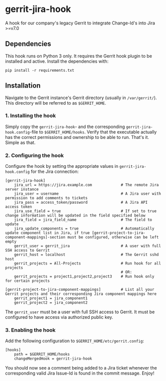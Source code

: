 # gerrit-jira-hook

A hook for our company's legacy Gerrit to integrate Change-Id's into Jira >=v7.0

## Dependencies

This hook runs on Python 3 only. It requires the Gerrit hook plugin to be installed and active. Install the dependencies with:

    pip install -r requirements.txt

## Installation

Navigate to the Gerrit instance's Gerrit directory (usually in `/var/gerrit/`). This directory will be referred to as `$GERRIT_HOME`.

### 1. Installing the hook

Simply copy the `gerrit-jira-hook`- and the corresponding `gerrit-jira-hook.config`-file to `$GERRIT_HOME/hooks`. Verify that the executable actually has the correct permissions and ownership to be able to run. That's it. Simple as that.

### 2. Configuring the hook

Configure the hook by setting the appropriate values in `gerrit-jira-hook.config` for the Jira connection:

    [gerrit-jira-hook]
        jira_url = https://jira.example.com             # The remote Jira server instance
        jira_user = username                            # A Jira user with permission to add comments to tickets
        jira_pass = access_token/password               # A Jira API access token
        jira_use_field = true                           # If set to true change information will be updated in the field specified below
        jira_field = jira_field_name                    # The field to update
        jira_update_components = true                   # Automatically update component list in Jira, if true [gerrit-project-to-jira-component-mappings]-section must be configured, otherwise can be left empty
        gerrit_user = gerrit_jira                       # A user with full SSH access to Gerrit
        gerrit_host = localhost                         # The Gerrit sshd host
        gerrit_projects = All-Projects                  # Run hook for all projects
                                                        # OR:
        gerrit_projects = project1,project2,project3    # Run hook only for certain projects

    [gerrit-project-to-jira-component-mappings]         # List all your Gerrit projects and their corresponding Jira component mappings here
        gerrit_project1 = jira_component1
        gerrit_project2 = jira_component2

The `gerrit_user` must be a user with full SSH access to Gerrit. It must be configured to have access via authorized public key.

### 3. Enabling the hook

Add the following configuration to `$GERRIT_HOME/etc/gerrit.config`:

    [hooks]
        path = $GERRIT_HOME/hooks
        changeMergedHook = gerrit-jira-hook

You should now see a comment being added to a Jira ticket whenever the corresponding valid Jira Issue-Id is found in the commit message.
Enjoy!
